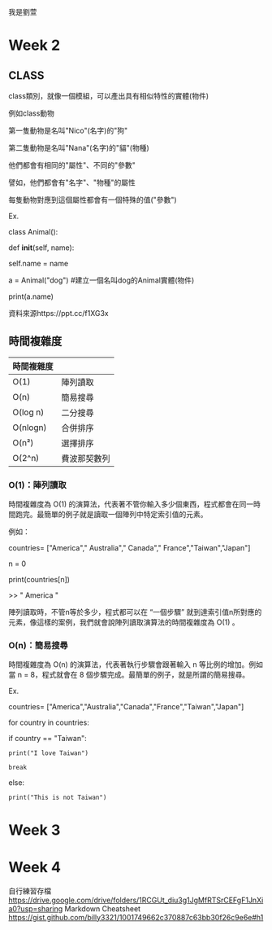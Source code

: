 我是劉萱

# Week 2

## CLASS

class類別，就像一個模組，可以產出具有相似特性的實體(物件)

例如class動物

第一隻動物是名叫"Nico"(名字)的"狗"

第二隻動物是名叫"Nana"(名字)的"貓"(物種)

他們都會有相同的"屬性"、不同的"參數"

譬如，他們都會有"名字"、"物種"的屬性

每隻動物對應到這個屬性都會有一個特殊的值("參數")

Ex.

class Animal():

 def __init__(self, name):
 
  self.name = name
  
a = Animal("dog")  #建立一個名叫dog的Animal實體(物件)

print(a.name)

資料來源https://ppt.cc/f1XG3x

## 時間複雜度
|時間複雜度      |             | 
| ------------- |-------------|
|O(1) |陣列讀取|
|O(n) |簡易搜尋|
|O(log n) |二分搜尋|
|O(nlogn) |合併排序|
|O(n²) |選擇排序|
|O(2^n) |費波那契數列|

### O(1)：陣列讀取

時間複雜度為 O(1) 的演算法，代表著不管你輸入多少個東西，程式都會在同一時間跑完。最簡單的例子就是讀取一個陣列中特定索引值的元素。

例如：

countries= ["America"," Australia"," Canada"," France","Taiwan","Japan"]

n = 0

print(countries[n])

\>> " America "

陣列讀取時，不管n等於多少，程式都可以在 “一個步驟” 就到達索引值n所對應的元素，像這樣的案例，我們就會說陣列讀取演算法的時間複雜度為 O(1) 。

### O(n)：簡易搜尋

時間複雜度為 O(n) 的演算法，代表著執行步驟會跟著輸入 n 等比例的增加。例如當 n = 8，程式就會在 8 個步驟完成。最簡單的例子，就是所謂的簡易搜尋。

Ex.

countries= ["America","Australia","Canada","France","Taiwan","Japan"]

for country in countries:

  if country == "Taiwan":
  
    print("I love Taiwan")
    
    break
    
  else:
  
    print("This is not Taiwan")



# Week 3


# Week 4


自行練習存檔
https://drive.google.com/drive/folders/1RCGUt_diu3g1JgMfRTSrCEFgF1JnXia0?usp=sharing
Markdown Cheatsheet
https://gist.github.com/billy3321/1001749662c370887c63bb30f26c9e6e#h1
